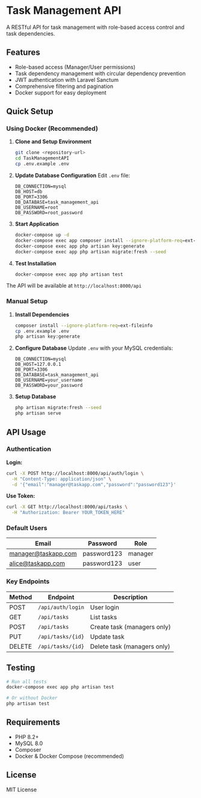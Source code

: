 # Task Management API

A RESTful API for task management with role-based access control and task dependencies.

## Features

- Role-based access (Manager/User permissions)
- Task dependency management with circular dependency prevention
- JWT authentication with Laravel Sanctum
- Comprehensive filtering and pagination
- Docker support for easy deployment

## Quick Setup

### Using Docker (Recommended)

1. **Clone and Setup Environment**
   ```bash
   git clone <repository-url>
   cd TaskManagementAPI
   cp .env.example .env
   ```

2. **Update Database Configuration**
   Edit `.env` file:
   ```env
   DB_CONNECTION=mysql
   DB_HOST=db
   DB_PORT=3306
   DB_DATABASE=task_management_api
   DB_USERNAME=root
   DB_PASSWORD=root_password
   ```

3. **Start Application**
   ```bash
   docker-compose up -d
   docker-compose exec app composer install --ignore-platform-req=ext-fileinfo
   docker-compose exec app php artisan key:generate
   docker-compose exec app php artisan migrate:fresh --seed
   ```

4. **Test Installation**
   ```bash
   docker-compose exec app php artisan test
   ```

The API will be available at `http://localhost:8000/api`

### Manual Setup

1. **Install Dependencies**
   ```bash
   composer install --ignore-platform-req=ext-fileinfo
   cp .env.example .env
   php artisan key:generate
   ```

2. **Configure Database**
   Update `.env` with your MySQL credentials:
   ```env
   DB_CONNECTION=mysql
   DB_HOST=127.0.0.1
   DB_PORT=3306
   DB_DATABASE=task_management_api
   DB_USERNAME=your_username
   DB_PASSWORD=your_password
   ```

3. **Setup Database**
   ```bash
   php artisan migrate:fresh --seed
   php artisan serve
   ```

## API Usage

### Authentication

**Login:**
```bash
curl -X POST http://localhost:8000/api/auth/login \
  -H "Content-Type: application/json" \
  -d '{"email":"manager@taskapp.com","password":"password123"}'
```

**Use Token:**
```bash
curl -X GET http://localhost:8000/api/tasks \
  -H "Authorization: Bearer YOUR_TOKEN_HERE"
```

### Default Users

| Email | Password | Role |
|-------|----------|------|
| manager@taskapp.com | password123 | manager |
| alice@taskapp.com | password123 | user |

### Key Endpoints

| Method | Endpoint | Description |
|--------|----------|-------------|
| POST | `/api/auth/login` | User login |
| GET | `/api/tasks` | List tasks |
| POST | `/api/tasks` | Create task (managers only) |
| PUT | `/api/tasks/{id}` | Update task |
| DELETE | `/api/tasks/{id}` | Delete task (managers only) |

## Testing

```bash
# Run all tests
docker-compose exec app php artisan test

# Or without Docker
php artisan test
```

## Requirements

- PHP 8.2+
- MySQL 8.0
- Composer
- Docker & Docker Compose (recommended)

## License

MIT License
